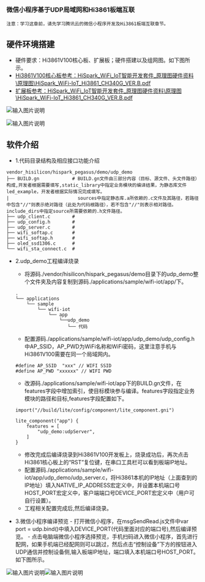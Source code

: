 ### 微信小程序基于UDP局域网和Hi3861板端互联
    注意：学习这章前，请先学习腾讯云的微信小程序开发及Hi3861板端互联章节。

## 硬件环境搭建
-    硬件要求：Hi3861V100核心板、扩展板；硬件搭建以及组网图。如下图所示。
-    [Hi3861V100核心板参考：HiSpark_WiFi_IoT智能开发套件_原理图硬件资料\原理图\HiSpark_WiFi-IoT_Hi3861_CH340G_VER.B.pdf](http://gitee.com/hihope_iot/embedded-race-hisilicon-track-2022/blob/master/%E7%A1%AC%E4%BB%B6%E8%B5%84%E6%96%99/HiSpark_WiFi_IoT%E6%99%BA%E8%83%BD%E5%AE%B6%E5%B1%85%E5%BC%80%E5%8F%91%E5%A5%97%E4%BB%B6_%E5%8E%9F%E7%90%86%E5%9B%BE.rar)
-    [扩展板参考：HiSpark_WiFi_IoT智能开发套件_原理图硬件资料\原理图\HiSpark_WiFi-IoT_Hi3861_CH340G_VER.B.pdf](http://gitee.com/hihope_iot/embedded-race-hisilicon-track-2022/blob/master/%E7%A1%AC%E4%BB%B6%E8%B5%84%E6%96%99/HiSpark_WiFi_IoT%E6%99%BA%E8%83%BD%E5%AE%B6%E5%B1%85%E5%BC%80%E5%8F%91%E5%A5%97%E4%BB%B6_%E5%8E%9F%E7%90%86%E5%9B%BE.rar)

![输入图片说明](https://gitee.com/asd1122/tupian/raw/master/%E5%9B%BE%E7%89%87/260.jpg)

![输入图片说明](https://gitee.com/asd1122/tupian/raw/master/%E5%9B%BE%E7%89%87/252.jpg)

## 软件介绍

-   1.代码目录结构及相应接口功能介绍
```
vendor_hisilicon/hispark_pegasus/demo/udp_demo
├── BUILD.gn            # BUILD.gn文件由三部分内容（目标、源文件、头文件路径）构成,开发者根据需要填写,static_library中指定业务模块的编译结果，为静态库文件led_example，开发者根据实际情况完成填写。
|                         sources中指定静态库.a所依赖的.c文件及其路径，若路径中包含"//"则表示绝对路径（此处为代码根路径），若不包含"//"则表示相对路径。include_dirs中指定source所需要依赖的.h文件路径。
├── udp_client.c        #
├── udp_config.h        # 
├── udp_server.c        # 
├── wifi_softap.c       # 
├── wifi_softap.h       # 
├── oled_ssd1306.c      # 
└── wifi_sta_connect.c  # 
```
-   2.udp_demo工程编译烧录
    -   将源码./vendor/hisilicon/hispark_pegasus/demo目录下的udp_demo整个文件夹及内容复制到源码./applications/sample/wifi-iot/app/下。
    ```
    .
    └── applications
        └── sample
            └── wifi-iot
                └── app
                    └──udp_demo
                       └── 代码   
    ```

    -   配置源码./applications/sample/wifi-iot/app/udp_demo/udp_config.h中AP_SSID，AP_PWD为WiFi名称和WiFi密码，这里注意手机与Hi3861V100需要在同一个局域网内。
    ```
    #define AP_SSID  "xxx" // WIFI SSID
    #define AP_PWD "xxxxxx" // WIFI PWD
    ```

    -    改源码./applications/sample/wifi-iot/app下的BUILD.gn文件，在features字段中增加索引，使目标模块参与编译。features字段指定业务模块的路径和目标,features字段配置如下。
    ```
    import("//build/lite/config/component/lite_component.gni")
    
    lite_component("app") {
        features = [
            "udp_demo:udpServer",
        ]
    }
    ```

    -    修改完成后编译烧录到Hi3861V100开发板上，烧录成功后，再次点击Hi3861核心板上的“RST”复位键，在串口工具栏可以看到板端IP地址。
    -    配置源码./applications/sample/wifi-iot/app/udp_demo/udp_server.c，将Hi3861本机的IP地址（上面查到的IP地址）填入NATIVE_IP_ADDRESS宏定义中，并设置本机端口号HOST_PORT宏定义中，客户端端口号DEVICE_PORT宏定义中（用户可自行设置）。
    -    工程相关配置完成后,然后编译烧录。
-    3.微信小程序编译预览
    -    打开微信小程序，在msgSendRead.js文件中var port = udp.bind()中填入DEVICE_PORT(代码里面对应的端口号),然后编译预览。
    -    点击电脑端微信小程序选择预览，手机扫码进入微信小程序，首先进行配网，如果手机端已经配网则可以跳过，然后点击“控制设备”下方的按钮进入UDP通信并控制设备侧,输入板端IP地址，端口填入本机端口号HOST_PORT。如下图所示。

   ![输入图片说明](https://gitee.com/asd1122/tupian/raw/master/%E5%9B%BE%E7%89%87/250.jpg)![输入图片说明](https://gitee.com/asd1122/tupian/raw/master/%E5%9B%BE%E7%89%87/251.jpg)
